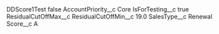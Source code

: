 <?xml version="1.0" encoding="UTF-8"?>
<CustomMetadata xmlns="http://soap.sforce.com/2006/04/metadata" xmlns:xsi="http://www.w3.org/2001/XMLSchema-instance" xmlns:xsd="http://www.w3.org/2001/XMLSchema">
    <label>DDScore1Test</label>
    <protected>false</protected>
    <values>
        <field>AccountPriority__c</field>
        <value xsi:type="xsd:string">Core</value>
    </values>
    <values>
        <field>IsForTesting__c</field>
        <value xsi:type="xsd:boolean">true</value>
    </values>
    <values>
        <field>ResidualCutOffMax__c</field>
        <value xsi:nil="true"/>
    </values>
    <values>
        <field>ResidualCutOffMin__c</field>
        <value xsi:type="xsd:double">19.0</value>
    </values>
    <values>
        <field>SalesType__c</field>
        <value xsi:type="xsd:string">Renewal</value>
    </values>
    <values>
        <field>Score__c</field>
        <value xsi:type="xsd:string">A</value>
    </values>
</CustomMetadata>
